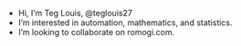 - Hi, I’m Teg Louis, @teglouis27
- I’m interested in automation, mathematics, and statistics.
- I’m looking to collaborate on romogi.com.

